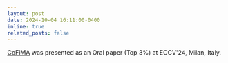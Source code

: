 ```yaml
---
layout: post
date: 2024-10-04 16:11:00-0400
inline: true
related_posts: false
---
```


[CoFiMA](https://arxiv.org/abs/2312.08977) was presented as an Oral paper (Top 3%) at ECCV'24, Milan, Italy.
